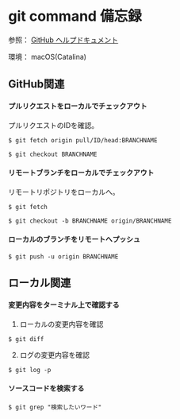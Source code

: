 # git command 備忘録

参照：
[GitHub ヘルプドキュメント](https://docs.github.com/ja/github)

環境：
macOS(Catalina)

## GitHub関連
#### プルリクエストをローカルでチェックアウト

プルリクエストのIDを確認。
```
$ git fetch origin pull/ID/head:BRANCHNAME
```
```
$ git checkout BRANCHNAME
```

#### リモートブランチをローカルでチェックアウト

リモートリポジトリをローカルへ。
```
$ git fetch
```

```
$ git checkout -b BRANCHNAME origin/BRANCHNAME
```

#### ローカルのブランチをリモートへプッシュ
```
$ git push -u origin BRANCHNAME
```

## ローカル関連
#### 変更内容をターミナル上で確認する

1. ローカルの変更内容を確認
```
$ git diff
```

2. ログの変更内容を確認
```
$ git log -p
```

#### ソースコードを検索する

```
$ git grep "検索したいワード"
```